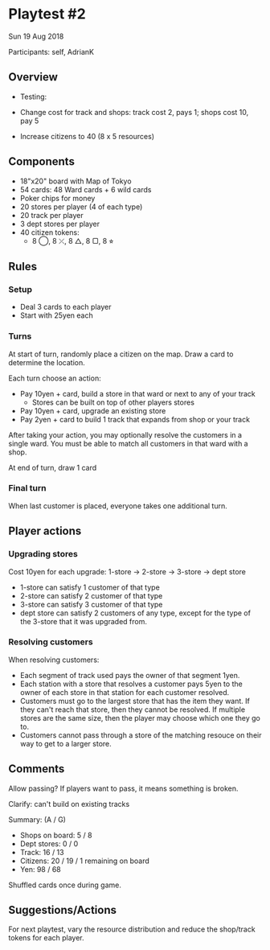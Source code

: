 # Playtest #2

Sun 19 Aug 2018

Participants: self, AdrianK

## Overview

* Testing:

* Change cost for track and shops: track cost 2, pays 1; shops cost 10, pay 5
* Increase citizens to 40 (8 x 5 resources)

## Components

* 18"x20" board with Map of Tokyo
* 54 cards: 48 Ward cards + 6 wild cards
* Poker chips for money
* 20 stores per player (4 of each type)
* 20 track per player
* 3 dept stores per player
* 40 citizen tokens:
	* 8 ◯, 8 ⤫, 8 △, 8 ▢, 8 ⭐︎

## Rules

### Setup

* Deal 3 cards to each player
* Start with 25yen each

### Turns

At start of turn, randomly place a citizen on the map. Draw a card to determine the location.

Each turn choose an action:

* Pay 10yen + card, build a store in that ward or next to any of your track
	* Stores can be built on top of other players stores
* Pay 10yen + card, upgrade an existing store
* Pay 2yen + card to build 1 track that expands from shop or your track

After taking your action, you may optionally resolve the customers in a single ward. You must be able to match all customers in that ward with a shop.

At end of turn, draw 1 card

### Final turn

When last customer is placed, everyone takes one additional turn.

## Player actions

### Upgrading stores

Cost 10yen for each upgrade: 1-store -> 2-store -> 3-store -> dept store

* 1-store can satisfy 1 customer of that type
* 2-store can satisfy 2 customer of that type
* 3-store can satisfy 3 customer of that type
* dept store can satisfy 2 customers of any type, except for the type of the 3-store that it was upgraded from.

### Resolving customers

When resolving customers:

* Each segment of track used pays the owner of that segment 1yen.
* Each station with a store that resolves a customer pays 5yen to the owner of each store in that station for each customer resolved.
* Customers must go to the largest store that has the item they want. If they can't reach that store, then they cannot be resolved. If multiple stores are the same size, then the player may choose which one they go to.
* Customers cannot pass through a store of the matching resouce on their way to get to a larger store.
 
## Comments

Allow passing? If players want to pass, it means something is broken.

Clarify: can't build on existing tracks

Summary: (A / G)

* Shops on board: 5 / 8
* Dept stores: 0 / 0
* Track: 16 / 13
* Citizens: 20 / 19 / 1 remaining on board
* Yen: 98 / 68

Shuffled cards once during game.

## Suggestions/Actions

For next playtest, vary the resource distribution and reduce the shop/track tokens for each player.